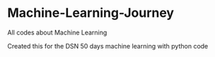 # Machine-Learning-Journey
All codes about Machine Learning

Created this for the DSN 50 days machine learning with python code
